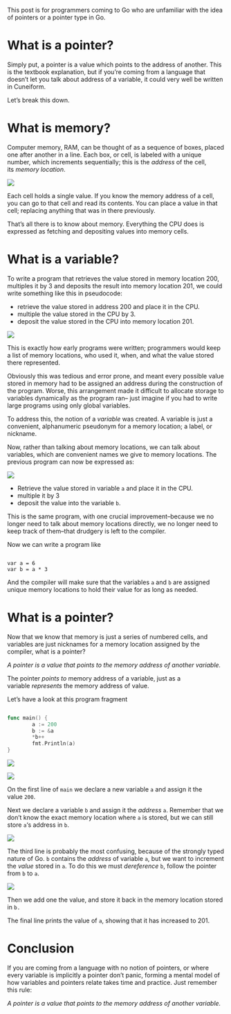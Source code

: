 This post is for programmers coming to Go who are unfamiliar with the idea of pointers or a pointer type in Go.

# What is a pointer?

Simply put, a pointer is a value which points to the address of another. This is the textbook explanation, but if you’re coming from a language that doesn’t let you talk about address of a variable, it could very well be written in Cuneiform.

Let’s break this down.

# What is memory?

Computer memory, RAM, can be thought of as a sequence of boxes, placed one after another in a line. Each box, or cell, is labeled with a unique number, which increments sequentially; this is the _address_ of the cell, its _memory location_.

![](https://dave.cheney.net/wp-content/uploads/2017/04/memory.png)

Each cell holds a single value. If you know the memory address of a cell, you can go to that cell and read its contents. You can place a value in that cell; replacing anything that was in there previously.

That’s all there is to know about memory. Everything the CPU does is expressed as fetching and depositing values into memory cells.

# What is a variable?

To write a program that retrieves the value stored in memory location 200, multiples it by 3 and deposits the result into memory location 201, we could write something like this in pseudocode:

- retrieve the value stored in address 200 and place it in the CPU.
- multiple the value stored in the CPU by 3.
- deposit the value stored in the CPU into memory location 201.

![](https://dave.cheney.net/wp-content/uploads/2017/04/Untitled.png)

  
This is exactly how early programs were written; programmers would keep a list of memory locations, who used it, when, and what the value stored there represented.

Obviously this was tedious and error prone, and meant every possible value stored in memory had to be assigned an address during the construction of the program. Worse, this arrangement made it difficult to allocate storage to variables dynamically as the program ran– just imagine if you had to write large programs using only global variables.

To address this, the notion of a _variable_ was created. A variable is just a convenient, alphanumeric pseudonym for a memory location; a label, or nickname.

Now, rather than talking about memory locations, we can talk about variables, which are convenient names we give to memory locations. The previous program can now be expressed as:

![](https://dave.cheney.net/wp-content/uploads/2017/04/Untitled-1-300x203.png)

- Retrieve the value stored in variable `a` and place it in the CPU.
- multiple it by 3
- deposit the value into the variable `b`.

This is the same program, with one crucial improvement–because we no longer need to talk about memory locations directly, we no longer need to keep track of them–that drudgery is left to the compiler.

Now we can write a program like

```

var a = 6
var b = a * 3

```


And the compiler will make sure that the variables `a` and `b` are assigned unique memory locations to hold their value for as long as needed.

# What is a pointer?

Now that we know that memory is just a series of numbered cells, and variables are just nicknames for a memory location assigned by the compiler, what is a pointer?

_A pointer is a value that points to the memory address of another variable._

The pointer _points to_ memory address of a variable, just as a variable _represents_ the memory address of value.

Let’s have a look at this program fragment

```go

func main() {
        a := 200
        b := &a
        *b++
        fmt.Println(a)
}

```


![](https://dave.cheney.net/wp-content/uploads/2017/04/Screen-Shot-2017-04-26-at-19.30.35-300x126.png)

![](https://dave.cheney.net/wp-content/uploads/2017/04/Untitled-2-300x139.png)

On the first line of `main` we declare a new variable `a` and assign it the value `200`.  

Next we declare a variable `b` and assign it the _address_ `a`. Remember that we don’t know the exact memory location where `a` is stored, but we can still store `a`‘s address in `b`.

![](https://dave.cheney.net/wp-content/uploads/2017/04/Screen-Shot-2017-04-26-at-19.44.10-300x235.png)

The third line is probably the most confusing, because of the strongly typed nature of Go. `b` contains the _address_ of variable `a`, but we want to increment the _value_ stored in `a`. To do this we must _dereference_ `b`, follow the pointer from `b` to `a`.  

![](https://dave.cheney.net/wp-content/uploads/2017/04/Screen-Shot-2017-04-26-at-19.35.07-300x232.png)

Then we add one the value, and store it back in the memory location stored in `b.`

The final line prints the value of `a`, showing that it has increased to 201.

# Conclusion

If you are coming from a language with no notion of pointers, or where every variable is implicitly a pointer don’t panic, forming a mental model of how variables and pointers relate takes time and practice. Just remember this rule:

_A pointer is a value that points to the memory address of another variable._